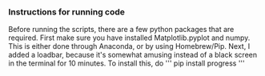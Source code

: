 ### Instructions for running code

Before running the scripts, there are a few python packages that are required. First make sure you have installed Matplotlib.pyplot and numpy. This is either done through Anaconda, or by using Homebrew/Pip. Next, I added a loadbar, because it's somewhat amusing instead of a black screen in the terminal for 10 minutes. To install this, do 
'''
pip install progress
'''
